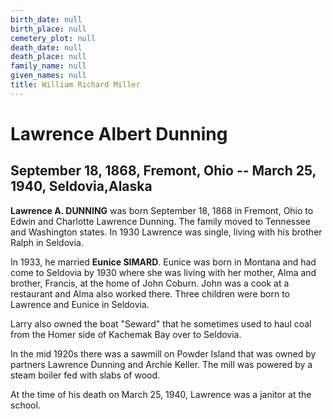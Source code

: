 ```yaml
---
birth_date: null
birth_place: null
cemetery_plot: null
death_date: null
death_place: null
family_name: null
given_names: null
title: William Richard Miller
---
```


# Lawrence Albert Dunning

## September 18, 1868, Fremont, Ohio -- March 25, 1940, Seldovia,Alaska

**Lawrence A. DUNNING** was born September 18, 1868 in
Fremont, Ohio to Edwin and Charlotte Lawrence Dunning. The family moved
to Tennessee and Washington states. In 1930 Lawrence was single, living
with his brother Ralph in Seldovia.

In 1933, he married **Eunice SIMARD**. Eunice was born in
Montana and had come to Seldovia by 1930 where she was living with her
mother, Alma and brother, Francis, at the home of John Coburn. John was
a cook at a restaurant and Alma also worked there. Three children were
born to Lawrence and Eunice in Seldovia.

Larry also owned the boat "Seward" that he sometimes used to haul coal
from the Homer side of Kachemak Bay over to Seldovia.

In the mid 1920s there was a sawmill on Powder Island that was owned by
partners Lawrence Dunning and Archie Keller. The mill was powered by a
steam boiler fed with slabs of wood.

At the time of his death on March 25, 1940, Lawrence was a janitor at
the school.
